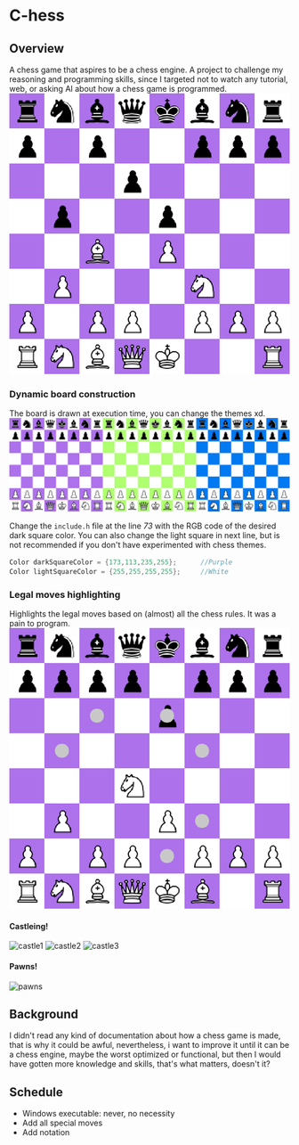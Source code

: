 # C-hess

## Overview
A chess game that aspires to be a chess engine.
A project to challenge my reasoning and programming skills, since I targeted not to watch any tutorial, web, or asking AI about how a chess game is programmed.
![Main screenshoot](./images/main.png)

### Dynamic board construction
The board is drawn at execution time, you can change the themes xd.
![Color boards](./images/colored.png)


Change the `include.h` file at the line *73* with the RGB code of the desired dark square color. You can also change the light square in next line, but is not recommended if you don't have experimented with chess themes.
``` c
Color darkSquareColor = {173,113,235,255};      //Purple
Color lightSquareColor = {255,255,255,255};     //White
```
### Legal moves highlighting
Highlights the legal moves based on (almost) all the chess rules. It was a pain to program.
![Highlight](./images/legalMoves.png)

#### Castleing!
![castle1](.images/castle1.png)
![castle2](.images/castle2.png)
![castle3](.images/castle3.png)

#### Pawns!
![pawns](.images/pawns!.png)

## Background
I didn't read any kind of documentation about how a chess game is made, that is why it could be awful, nevertheless, i want to improve it until it can be a chess engine, maybe the worst optimized or functional, but then I would have gotten more knowledge and skills, that's what matters, doesn't it?
## Schedule
- Windows executable: never, no necessity
- Add all special moves
- Add notation
